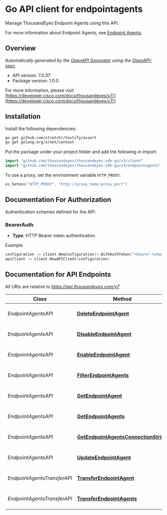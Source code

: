 # Go API client for endpointagents

Manage ThousandEyes Endpoint Agents using this API. 

For more information about Endpoint Agents, see [Endpoint Agents](https://docs.thousandeyes.com/product-documentation/global-vantage-points/endpoint-agents).

## Overview
*Automatically generated by the [OpenAPI Generator](https://openapi-generator.tech) using the [OpenAPI-spec](https://www.openapis.org/).*

- API version: 7.0.37
- Package version: 1.0.0

For more information, please visit [https://developer.cisco.com/docs/thousandeyes/v7/](https://developer.cisco.com/docs/thousandeyes/v7/)

## Installation

Install the following dependencies:

```sh
go get github.com/stretchr/testify/assert
go get golang.org/x/net/context
```

Put the package under your project folder and add the following in import:

```go
import "github.com/thousandeyes/thousandeyes-sdk-go/v3/client"
import "github.com/thousandeyes/thousandeyes-sdk-go/v3/endpointagents"
```

To use a proxy, set the environment variable `HTTP_PROXY`:

```go
os.Setenv("HTTP_PROXY", "http://proxy_name:proxy_port")
```

## Documentation For Authorization

Authentication schemes defined for the API:
### BearerAuth
- **Type**: HTTP Bearer token authentication

Example

```go
configuration := client.NewConfiguration().WithAuthToken("<bearer-token>")
apiClient := client.NewAPIClient(configuration)
```

## Documentation for API Endpoints

All URIs are relative to *https://api.thousandeyes.com/v7*

Class | Method | HTTP request | Description
------------ | ------------- | ------------- | -------------
*EndpointAgentsAPI* | [**DeleteEndpointAgent**](docs/EndpointAgentsAPI.md#deleteendpointagent) | **Delete** /endpoint/agents/{agentId} | Delete endpoint agent
*EndpointAgentsAPI* | [**DisableEndpointAgent**](docs/EndpointAgentsAPI.md#disableendpointagent) | **Post** /endpoint/agents/{agentId}/disable | Disable endpoint agent
*EndpointAgentsAPI* | [**EnableEndpointAgent**](docs/EndpointAgentsAPI.md#enableendpointagent) | **Post** /endpoint/agents/{agentId}/enable | Enable endpoint agent
*EndpointAgentsAPI* | [**FilterEndpointAgents**](docs/EndpointAgentsAPI.md#filterendpointagents) | **Post** /endpoint/agents/filter | Filter endpoint agents
*EndpointAgentsAPI* | [**GetEndpointAgent**](docs/EndpointAgentsAPI.md#getendpointagent) | **Get** /endpoint/agents/{agentId} | Retrieve endpoint agent
*EndpointAgentsAPI* | [**GetEndpointAgents**](docs/EndpointAgentsAPI.md#getendpointagents) | **Get** /endpoint/agents | List endpoint agents
*EndpointAgentsAPI* | [**GetEndpointAgentsConnectionString**](docs/EndpointAgentsAPI.md#getendpointagentsconnectionstring) | **Get** /endpoint/agents/connection-string | Get agent connection string
*EndpointAgentsAPI* | [**UpdateEndpointAgent**](docs/EndpointAgentsAPI.md#updateendpointagent) | **Patch** /endpoint/agents/{agentId} | Update endpoint agent
*EndpointAgentsTransferAPI* | [**TransferEndpointAgent**](docs/EndpointAgentsTransferAPI.md#transferendpointagent) | **Post** /endpoint/agents/{agentId}/transfer | Transfer endpoint agent
*EndpointAgentsTransferAPI* | [**TransferEndpointAgents**](docs/EndpointAgentsTransferAPI.md#transferendpointagents) | **Post** /endpoint/agents/transfer/bulk | Bulk transfer agents

